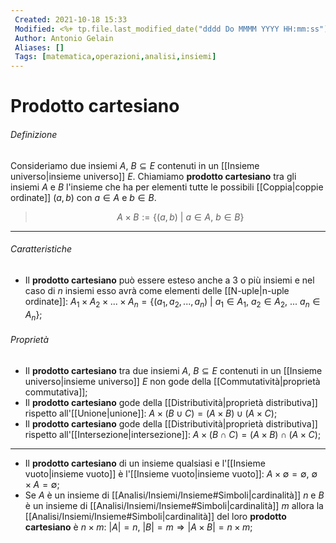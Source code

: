 ```yaml
---
 Created: 2021-10-18 15:33
 Modified: <%+ tp.file.last_modified_date("dddd Do MMMM YYYY HH:mm:ss") %>
 Author: Antonio Gelain
 Aliases: []
 Tags: [matematica,operazioni,analisi,insiemi]
---
```


# Prodotto cartesiano

###### Definizione

Consideriamo due insiemi $A,\ B \subseteq E$ contenuti in un [[Insieme universo|insieme universo]] $E$.
Chiamiamo **prodotto cartesiano** tra gli insiemi $A$ e $B$ l'insieme che ha per elementi tutte le possibili [[Coppia|coppie ordinate]] $(a, b)$ con $a \in A$ e $b \in B$.

> $$A \times B := \{(a, b)\ |\ a \in A,\ b \in B\}$$

---

###### Caratteristiche

- Il **prodotto cartesiano** può essere esteso anche a 3 o più insiemi e nel caso di $n$ insiemi esso avrà come elementi delle [[N-uple|n-uple ordinate]]: $A_1 \times A_2 \times ... \times A_n = \{(a_1, a_2, ..., a_n)\ |\ a_1 \in A_1,\ a_2 \in A_2,\ ...\ a_n \in A_n\}$;

###### Proprietà

- Il **prodotto cartesiano** tra due insiemi $A,\ B \subseteq E$ contenuti in un [[Insieme universo|insieme universo]] $E$ non gode della [[Commutatività|proprietà commutativa]];
- Il **prodotto cartesiano** gode della [[Distributività|proprietà distributiva]] rispetto all'[[Unione|unione]]: $A \times(B \cup C) = (A \times B) \cup (A \times C)$;
- Il **prodotto cartesiano** gode della [[Distributività|proprietà distributiva]] rispetto all'[[Intersezione|intersezione]]: $A \times(B \cap C) = (A \times B) \cap (A \times C)$;

---

- Il **prodotto cartesiano** di un insieme qualsiasi e l'[[Insieme vuoto|insieme vuoto]] è l'[[Insieme vuoto|insieme vuoto]]: $A \times \emptyset = \emptyset,\ \emptyset \times A = \emptyset$;
- Se $A$ è un insieme di [[Analisi/Insiemi/Insieme#Simboli|cardinalità]] $n$ e $B$ è un insieme di [[Analisi/Insiemi/Insieme#Simboli|cardinalità]] $m$ allora la [[Analisi/Insiemi/Insieme#Simboli|cardinalità]] del loro **prodotto cartesiano** è $n \times m$: $|A| = n,\ |B| = m \Rightarrow |A \times B| = n \times m$;